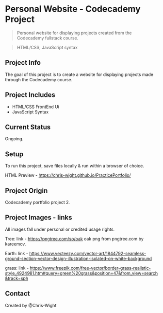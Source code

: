 # Personal Website - Codecademy Project
> Personal website for displaying projects created from the Codecademy  fullstack course.
<!-- -->
> HTML/CSS, JavaScript syntax

## Project Info
The goal of this project is to create a website for displaying projects made through the Codecademy course.


## Project Includes
* HTML/CSS FrontEnd Ui
* JavaScript Syntax

## Current Status
Ongoing.

## Setup
To run this project, save files locally & run within a browser of choice.
<!-- -->
HTML Preview - https://chris-wight.github.io/PracticePortfolio/

## Project Origin
Codecademy portfolio project 2.

## Project Images - links
All images fall under personal or credited usage rights.

Tree:
link - https://pngtree.com/so/oak oak png from pngtree.com by kareemov.

Earth:
link - https://www.vecteezy.com/vector-art/1844792-seamless-ground-section-vector-design-illustration-isolated-on-white-background

grass:
link - https://www.freepik.com/free-vector/border-grass-realistic-style_4924981.htm#query=green%20grass&position=47&from_view=search&track=sph

## Contact
Created by @Chris-Wight
